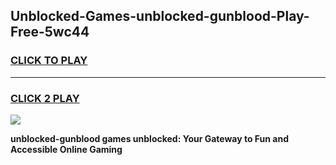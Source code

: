 
## Unblocked-Games-unblocked-gunblood-Play-Free-5wc44
<h3>
<a href="https://premium76.site?title=unblocked-gunblood&ref=17A">CLICK TO PLAY</a></h3>
<hr>

<h3>
<a href="https://premium76.site?title=unblocked-gunblood&ref=17A">CLICK 2 PLAY</a>
  
</h3>

<a href="https://premium76.site?title=unblocked-gunblood&ref=17A"><img src="https://clearcache.store/games.png"></a>


**unblocked-gunblood games unblocked: Your Gateway to Fun and Accessible Online Gaming**
